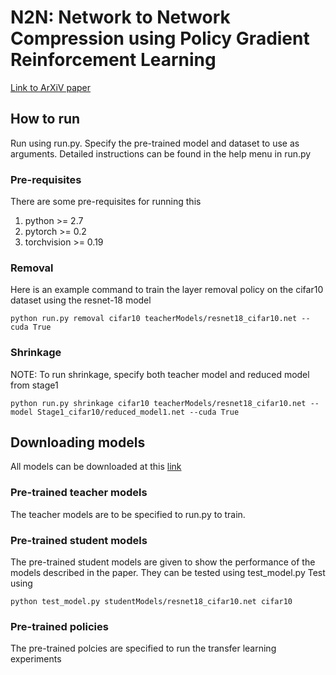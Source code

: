 # N2N: Network to Network Compression using Policy Gradient Reinforcement Learning

[Link to ArXiV paper](https://arxiv.org/abs/1709.06030)

## How to run
Run using run.py.
Specify the pre-trained model and dataset to use as arguments.
Detailed instructions can be found in the help menu in run.py
### Pre-requisites
There are some pre-requisites for running this
1. python >= 2.7
2. pytorch >= 0.2
3. torchvision >= 0.19

### Removal
Here is an example command to train the layer removal policy on the cifar10 dataset using the resnet-18 model
```
python run.py removal cifar10 teacherModels/resnet18_cifar10.net --cuda True 
```

### Shrinkage
NOTE: To run shrinkage, specify both teacher model and reduced model from stage1
```
python run.py shrinkage cifar10 teacherModels/resnet18_cifar10.net --model Stage1_cifar10/reduced_model1.net --cuda True 
```

## Downloading models
All models can be downloaded at this [link](https://cmu.box.com/s/v15vgm6mg9ryemkazkrgew6rjovctstv)
### Pre-trained teacher models
The teacher models are to be specified to run.py to train.
### Pre-trained student models
The pre-trained student models are given to show the performance of the models described in the paper. They can be tested using test\_model.py
Test using 
```
python test_model.py studentModels/resnet18_cifar10.net cifar10
```
### Pre-trained policies
The pre-trained polcies are specified to run the transfer learning experiments
